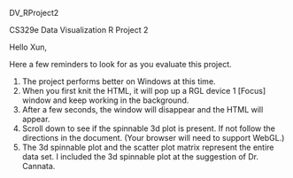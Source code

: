 DV_RProject2

CS329e Data Visualization R Project 2

Hello  Xun,

Here a few reminders to look for as you evaluate this project.
1. The project performs better on Windows at this time.
2. When you first knit the HTML, it will pop up a RGL device 1 [Focus] window and keep working in the background.
3. After a few seconds, the window will disappear and the HTML will appear.
4. Scroll down to see if the spinnable 3d plot is present. If not follow the directions in the document. (Your browser will need to support WebGL.)
5. The 3d spinnable plot and the scatter plot matrix represent the entire data set. I included the 3d spinnable plot at the suggestion of Dr. Cannata.
